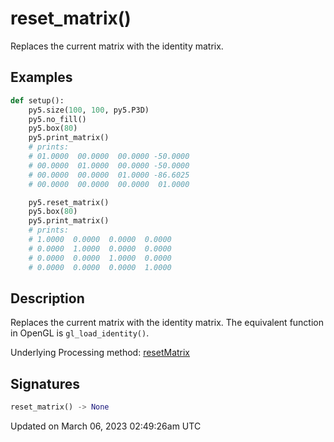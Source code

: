 # reset_matrix()

Replaces the current matrix with the identity matrix.

## Examples

<div class="example-table">

<div class="example-row"><div class="example-cell-image">

</div><div class="example-cell-code">

```python
def setup():
    py5.size(100, 100, py5.P3D)
    py5.no_fill()
    py5.box(80)
    py5.print_matrix()
    # prints:
    # 01.0000  00.0000  00.0000 -50.0000
    # 00.0000  01.0000  00.0000 -50.0000
    # 00.0000  00.0000  01.0000 -86.6025
    # 00.0000  00.0000  00.0000  01.0000

    py5.reset_matrix()
    py5.box(80)
    py5.print_matrix()
    # prints:
    # 1.0000  0.0000  0.0000  0.0000
    # 0.0000  1.0000  0.0000  0.0000
    # 0.0000  0.0000  1.0000  0.0000
    # 0.0000  0.0000  0.0000  1.0000
```

</div></div>

</div>

## Description

Replaces the current matrix with the identity matrix. The equivalent function in OpenGL is `gl_load_identity()`.

Underlying Processing method: [resetMatrix](https://processing.org/reference/resetMatrix_.html)

## Signatures

```python
reset_matrix() -> None
```

Updated on March 06, 2023 02:49:26am UTC

